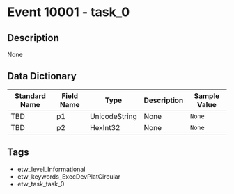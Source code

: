 # Event 10001 - task_0

## Description
None

## Data Dictionary
|Standard Name|Field Name|Type|Description|Sample Value|
|---|---|---|---|---|
|TBD|p1|UnicodeString|None|`None`|
|TBD|p2|HexInt32|None|`None`|

## Tags
* etw_level_Informational
* etw_keywords_ExecDevPlatCircular
* etw_task_task_0